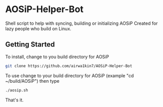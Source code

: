 # AOSiP-Helper-Bot
Shell script to help with syncing, building or initializing AOSiP
Created for lazy people who build on Linux.

Getting Started
---------------
To install, change to you build directory for AOSiP
```bash
git clone https://github.com/airwa1kin7/AOSiP-Helper-Bot
```

To use change to your build directory for AOSiP (example "cd ~/build/AOSiP") then type
```bash
./aosip.sh
```

That's it.
